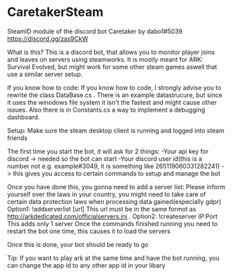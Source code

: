 # CaretakerSteam
SteamID module of the discord bot Caretaker by dabo1#5039 
https://discord.gg/zas9CkW

What is this?
This is a discord bot, that allows you to monitor player joins and leaves on servers using steamworks. It is mostly meant for ARK: Survival Evolved, but might work for some other steam games aswell that use a similar server setup. 

If you know how to code:
If you know how to code, I strongly advise you to rewrite the class DataBase.cs . There is an example datastrucure, but since it uses the winodows file system it isn't the fastest and might cause other issues. Also there is in Constants.cs a way to implement a debugging dashboard.

Setup:
Make sure the steam desktop client is running and logged into steam friends

The first time you start the bot, it will ask for 2 things:
-Your api key for discord -> needed so the bot can start
-Your discord user id(this is a number not e.g. example#3049, it is something like 265119060331282241) -> this gives you access to certain commands to setup and manage the bot

Once you have done this, you gonna need to add a server list:
Please inform yourself over the laws in your country, you might need to take care of certain data protection laws when processing data gained(especially gdpr)
Option1:
!addserverlist [url]
This url must be in the same formot as http://arkdedicated.com/officialservers.ini .
Option2:
!createserver IP:Port
This adds only 1 server
Once the commands finished running you need to restart the bot one time, this causes it to load the servers

Once this is done, your bot should be ready to go

Tip:
If you want to play ark at the same time and have the bot running, you can change the app id to any other app id in your libary
